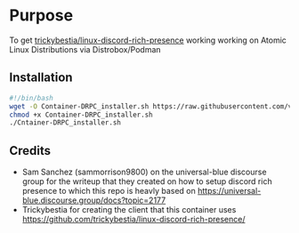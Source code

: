 # Purpose
To get [trickybestia/linux-discord-rich-presence](https://github.com/trickybestia/linux-discord-rich-presence/) working working on Atomic Linux Distributions via Distrobox/Podman

## Installation
```bash
#!/bin/bash
wget -O Container-DRPC_installer.sh https://raw.githubusercontent.com/vibrantleaf/container-linux-discord-rich-presence/refs/heads/main/install.sh
chmod +x Container-DRPC_installer.sh
./Cntainer-DRPC_installer.sh
```

## Credits
- Sam Sanchez (sammorrison9800) on the universal-blue discourse group for the writeup that they created on how to setup discord rich presence to which this repo is heavly based on https://universal-blue.discourse.group/docs?topic=2177
- Trickybestia for creating the client that this container uses https://github.com/trickybestia/linux-discord-rich-presence/
